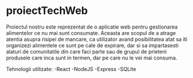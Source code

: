 # proiectTechWeb
Proiectul nostru este reprezentat de o aplicatie web pentru gestionarea alimentelor ce nu mai sunt consumate. Aceasta are scopul de a atrage atentia asupra risipei de mancare, ca utilizator avand posibilitatea atat sa iti organizezi alimentele ce sunt pe cale de expirare, dar si sa impartasesti alaturi de comunitatile din care faci parte sau de grupul de prieteni produsele care inca sunt in termen, dar pe care nu le vei mai consuma. 

Tehnologii utilizate: -React -NodeJS -Express -SQLite

